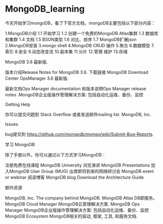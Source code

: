# MongoDB_learning

今天开始学习mongoDB，看了下官方文档，mongoDB主要包括以下部分内容：


1.MongoDB介绍
  1.1 开始学习
  1.2 创建一个免费的MongoDB Atlas集群
  1.3 数据库和集群
  1.4 文档
  1.5 BSON类型
  1.6 对比、排序
  1.7 MongoDB扩展json
2.MongoDB安装
3.mongo shell
4.MongoDB CRUD 操作
5.聚合
6.数据模型
7.索引
8.安全
9.动态改变流
10.副本集
11.分片
12.管理 维护
13.存储


MongoDB 3.6 最新版.

版本介绍Release Notes for MongoDB 3.6. 下载链接 MongoDB Download Center
OpsManager 3.6 最新版.

最新文档Ops Manager documentation 和版本说明Ops Manager release notes .MongoDB企业版操作管理解决方案: 包括自动化运维、备份、监控


Getting Help

你可以提交问题到 Stack Overflow 或者发送邮件mailing list. MongoDB, Inc. 


Issues

bug提交到 https://github.com/mongodb/mongo/wiki/Submit-Bug-Reports.


学习 MongoDB

除了手册以外，你可以通过以下方式学习MongoDB：

注册免费在线课程 MongoDB University
浏览演讲 MongoDB Presentations
加入MongoDB User Group (MUG)
出席即将到来的网络研讨会 MongoDB event or webinar
阅读博客 MongoDB blog
Download the Architecture Guide

额外资源

MongoDB, Inc.
The company behind MongoDB.
MongoDB Atlas
DB即服务。
MongoDB Cloud Manager
MongoDB云管理解决方案.
MongoDB Ops Manager
MongoDB企业版操作管理解决方案: 包括自动化运维、备份、监控
MongoDB Ecosystem
MongoDB相关的驱动, 框架, 工具, 和服务文档.
